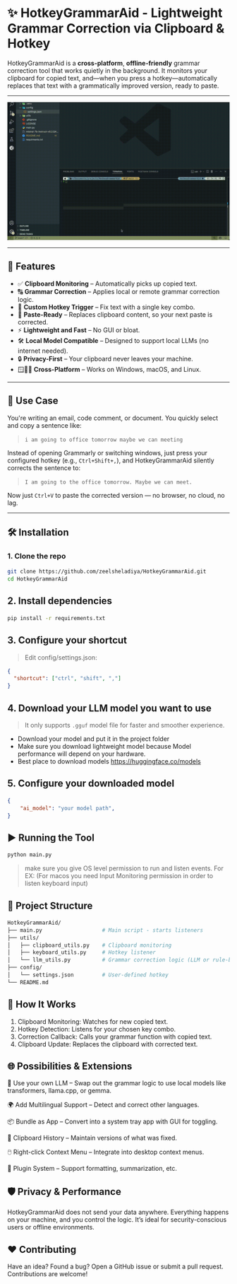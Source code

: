 # ✨ HotkeyGrammarAid - Lightweight Grammar Correction via Clipboard & Hotkey

HotkeyGrammarAid is a **cross-platform**, **offline-friendly** grammar correction tool that works quietly in the background. It monitors your clipboard for copied text, and—when you press a hotkey—automatically replaces that text with a grammatically improved version, ready to paste.

---

![](attachments/clip.gif)

---

## 🚀 Features

- ✅ **Clipboard Monitoring** – Automatically picks up copied text.
- 🔠 **Grammar Correction** – Applies local or remote grammar correction logic.
- 🎯 **Custom Hotkey Trigger** – Fix text with a single key combo.
- 🧠 **Paste-Ready** – Replaces clipboard content, so your next paste is corrected.
- ⚡ **Lightweight and Fast** – No GUI or bloat.
- 🛠️ **Local Model Compatible** – Designed to support local LLMs (no internet needed).
- 🔒 **Privacy-First** – Your clipboard never leaves your machine.
- 🪟🧑‍💻 **Cross-Platform** – Works on Windows, macOS, and Linux.

---

## 🎯 Use Case

You're writing an email, code comment, or document. You quickly select and copy a sentence like:

> `i am going to office tomorrow maybe we can meeting`

Instead of opening Grammarly or switching windows, just press your configured hotkey (e.g., `Ctrl+Shift+,`), and HotkeyGrammarAid silently corrects the sentence to:

> `I am going to the office tomorrow. Maybe we can meet.`

Now just `Ctrl+V` to paste the corrected version — no browser, no cloud, no lag.

---

## 🛠️ Installation

### 1. Clone the repo
```bash
git clone https://github.com/zeelsheladiya/HotkeyGrammarAid.git
cd HotkeyGrammarAid
```

## 2. Install dependencies
```bash
pip install -r requirements.txt
```

## 3. Configure your shortcut
> Edit config/settings.json:
```json
{
  "shortcut": ["ctrl", "shift", ","]
}
```

## 4. Download your LLM model you want to use 
> It only supports `.gguf` model file for faster and smoother experience.

* Download your model and put it in the project folder
* Make sure you download lightweight model because Model performance will depend on your hardware.
* Best place to download models https://huggingface.co/models

## 5. Configure your downloaded model
```json
{
    "ai_model": "your model path",
}
```

## ▶️ Running the Tool

```bash
python main.py
```

> make sure you give OS level permission to run and listen events. For EX: (For macos you need Input Monitoring permission in order to listen keyboard input)

## 📁 Project Structure

```bash
HotkeyGrammarAid/
├── main.py                   # Main script - starts listeners
├── utils/
│   ├── clipboard_utils.py    # Clipboard monitoring
│   ├── keyboard_utils.py     # Hotkey listener
│   └── llm_utils.py          # Grammar correction logic (LLM or rule-based)
├── config/
│   └── settings.json         # User-defined hotkey
└── README.md

```


## 🧠 How It Works
1. Clipboard Monitoring: Watches for new copied text.
2. Hotkey Detection: Listens for your chosen key combo.
3. Correction Callback: Calls your grammar function with copied text.
4. Clipboard Update: Replaces the clipboard with corrected text.

## 🌐 Possibilities & Extensions
🤖 Use your own LLM – Swap out the grammar logic to use local models like transformers, llama.cpp, or gemma.

🌍 Add Multilingual Support – Detect and correct other languages.

📦 Bundle as App – Convert into a system tray app with GUI for toggling.

🧪 Clipboard History – Maintain versions of what was fixed.

🖱️ Right-click Context Menu – Integrate into desktop context menus.

🔌 Plugin System – Support formatting, summarization, etc.

## 🛡️ Privacy & Performance

HotkeyGrammarAid does not send your data anywhere. Everything happens on your machine, and you control the logic. It’s ideal for security-conscious users or offline environments.

## ❤️ Contributing

Have an idea? Found a bug? Open a GitHub issue or submit a pull request. Contributions are welcome!
